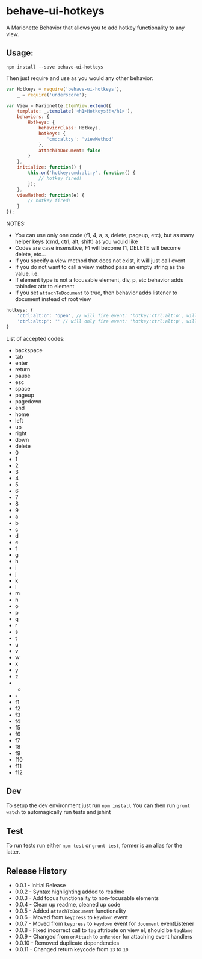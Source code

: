 # behave-ui-hotkeys
A Marionette Behavior that allows you to add hotkey functionality to any view.

## Usage:

```shell
npm install --save behave-ui-hotkeys
```

Then just require and use as you would any other behavior:

```js
var Hotkeys = require('behave-ui-hotkeys'),
    _ = require('underscore');

var View = Marionette.ItemView.extend({
    template: _.template('<h1>Hotkeys!!</h1>'),
    behaviors: {
        Hotkeys: {
            behaviorClass: Hotkeys,
            hotkeys: {
               'cmd:alt:y': 'viewMethod'
            },
            attachToDocument: false
        }
    },
    initialize: function() {
        this.on('hotkey:cmd:alt:y', function() {
            // hotkey fired!
        });
    },
    viewMethod: function(e) {
        // hotkey fired!
    }
});
```

NOTES:

 - You can use only one code (f1, 4, a, s, delete, pageup, etc), but as many helper keys (cmd, ctrl, alt, shift) as you would like
 - Codes are case insensitive, F1 will become f1, DELETE will become delete, etc...
 - If you specify a view method that does not exist, it will just call event
 - If you do not want to call a view method pass an empty string as the value, i.e.
 - If element type is not a focusable element, div, p, etc behavior adds tabindex attr to element
 - If you set `attachToDocument` to true, then behavior adds listener to document instead of root view

```js
hotkeys: {
    'ctrl:alt:o': 'open', // will fire event: 'hotkey:ctrl:alt:o', will call: this.view.open()
    'ctrl:alt:p': '' // will only fire event: 'hotkey:ctrl:alt:p', will not call any method
}
```

List of accepted codes:

- backspace
- tab
- enter
- return
- pause
- esc
- space
- pageup
- pagedown
- end
- home
- left
- up
- right
- down
- delete
- 0
- 1
- 2
- 3
- 4
- 5
- 6
- 7
- 8
- 9
- a
- b
- c
- d
- e
- f
- g
- h
- i
- j
- k
- l
- m
- n
- o
- p
- q
- r
- s
- t
- u
- v
- w
- x
- y
- z
- +
- \-
- f1
- f2
- f3
- f4
- f5
- f6
- f7
- f8
- f9
- f10
- f11
- f12

## Dev

To setup the dev environment just run `npm install`
You can then run `grunt watch` to automagically run tests and jshint

## Test

To run tests run either `npm test` or `grunt test`, former is an alias for the latter.

## Release History

- 0.0.1 - Initial Release
- 0.0.2 - Syntax highlighting added to readme
- 0.0.3 - Add focus functionality to non-focusable elements
- 0.0.4 - Clean up readme, cleaned up code
- 0.0.5 - Added `attachToDocument` functionality
- 0.0.6 - Moved from `keypress` to `keydown` event
- 0.0.7 - Moved from `keypress` to `keydown` event for `document` eventListener
- 0.0.8 - Fixed incorrect call to `tag` attribute on view el, should be `tagName`
- 0.0.9 - Changed from `onAttach` to `onRender` for attaching event handlers
- 0.0.10 - Removed duplicate dependencies
- 0.0.11 - Changed return keycode from `13` to `10`

